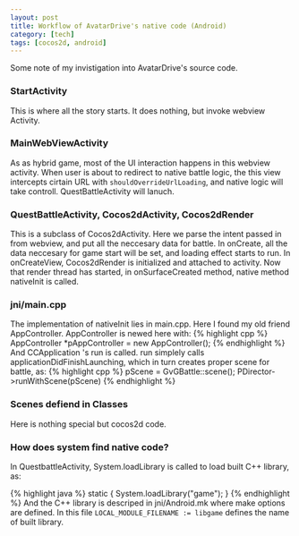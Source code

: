 ```yaml
---
layout: post
title: Workflow of AvatarDrive's native code (Android)
category: [tech]
tags: [cocos2d, android]
---
```

Some note of my invistigation into AvatarDrive's source code.
### StartActivity
This is where all the story starts. It does nothing, but invoke webview Activity.

### MainWebViewActivity
As as hybrid game, most of the UI interaction happens in this webview activity.
When user is about to redirect to native battle logic, the this view intercepts cirtain URL with `shouldOverrideUrlLoading`, and native logic will take controll.
QuestBattleActivity will lanuch.

### QuestBattleActivity, Cocos2dActivity, Cocos2dRender
This is a subclass of Cocos2dActivity. Here we parse the intent passed in from webview, and put all the neccesary data for battle.
In onCreate, all the data neccesary for game start will be set, and loading effect starts to run. In onCreateView, Cocos2dRender is initialized and attached to activity. Now that render thread has started, in onSurfaceCreated method, native method nativeInit is called.

### jni/main.cpp
The implementation of nativeInit lies in main.cpp. Here I found my old friend AppController. AppController is newed here with:
{% highlight cpp %}
AppController *pAppController = new AppController();
{% endhighlight %}
And CCApplication 's run is called. run simplely calls applicationDidFinishLaunching, which in turn creates proper scene for battle, as:
{% highlight cpp %}
pScene = GvGBattle::scene();
PDirector->runWithScene(pScene)
{% endhighlight %}

### Scenes defiend in Classes
Here is nothing special but cocos2d code.

### How does system find native code?
In QuestbattleActivity, System.loadLibrary is called to load built C++ library, as:

{% highlight java %}
 static {
         System.loadLibrary("game");
    }
{% endhighlight %}
And the C++ library is descriped in jni/Android.mk where make options are defined. In this file `LOCAL_MODULE_FILENAME := libgame` defines the name of built library.


